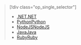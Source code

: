 > [!div class="op_single_selector"]
> * [<span data-ttu-id="f6170-101">.NET</span><span class="sxs-lookup"><span data-stu-id="f6170-101">.NET</span></span>](../articles/active-directory-b2c/active-directory-b2c-devquickstarts-graph-dotnet.md)
> * [<span data-ttu-id="f6170-102">Python</span><span class="sxs-lookup"><span data-stu-id="f6170-102">Python</span></span>](active-directory-b2c-devquickstarts-graph-python.md)
> * [<span data-ttu-id="f6170-103">NodeJS</span><span class="sxs-lookup"><span data-stu-id="f6170-103">NodeJS</span></span>](active-directory-b2c-devquickstarts-graph-nodeJS.md)
> * [<span data-ttu-id="f6170-104">Java</span><span class="sxs-lookup"><span data-stu-id="f6170-104">Java</span></span>](active-directory-b2c-devquickstarts-graph-java.md)
> * [<span data-ttu-id="f6170-105">Ruby</span><span class="sxs-lookup"><span data-stu-id="f6170-105">Ruby</span></span>](active-directory-b2c-devquickstarts-graph-ruby.md)
> 
> 

